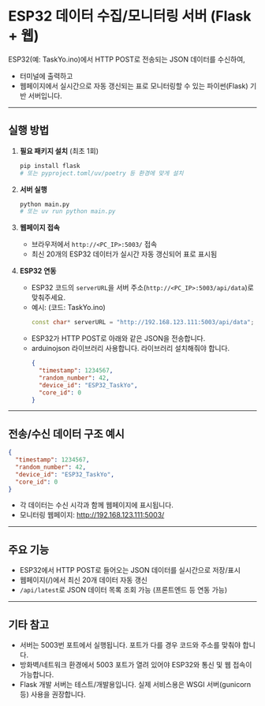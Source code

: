 # ESP32 데이터 수집/모니터링 서버 (Flask + 웹)

ESP32(예: TaskYo.ino)에서 HTTP POST로 전송되는 JSON 데이터를 수신하여,

- 터미널에 출력하고
- 웹페이지에서 실시간으로 자동 갱신되는 표로 모니터링할 수 있는
  파이썬(Flask) 기반 서버입니다.

---

## 실행 방법

1. **필요 패키지 설치** (최초 1회)

   ```bash
   pip install flask
   # 또는 pyproject.toml/uv/poetry 등 환경에 맞게 설치
   ```

2. **서버 실행**

   ```bash
   python main.py
   # 또는 uv run python main.py
   ```

3. **웹페이지 접속**

   - 브라우저에서 `http://<PC_IP>:5003/` 접속
   - 최신 20개의 ESP32 데이터가 실시간 자동 갱신되어 표로 표시됨

4. **ESP32 연동**
   - ESP32 코드의 `serverURL`을 서버 주소(`http://<PC_IP>:5003/api/data`)로 맞춰주세요.
   - 예시: (코드: TaskYo.ino)
     ```cpp
     const char* serverURL = "http://192.168.123.111:5003/api/data";
     ```
   - ESP32가 HTTP POST로 아래와 같은 JSON을 전송합니다.
   - arduinojson 라이브러리 사용합니다. 라이브러리 설치해줘야 합니다.
     ```json
     {
       "timestamp": 1234567,
       "random_number": 42,
       "device_id": "ESP32_TaskYo",
       "core_id": 0
     }
     ```

---

## 전송/수신 데이터 구조 예시

```json
{
  "timestamp": 1234567,
  "random_number": 42,
  "device_id": "ESP32_TaskYo",
  "core_id": 0
}
```

- 각 데이터는 수신 시각과 함께 웹페이지에 표시됩니다.
- 모니터링 웹페이지: http://192.168.123.111:5003/

---

## 주요 기능

- ESP32에서 HTTP POST로 들어오는 JSON 데이터를 실시간으로 저장/표시
- 웹페이지(/)에서 최신 20개 데이터 자동 갱신
- `/api/latest`로 JSON 데이터 목록 조회 가능 (프론트엔드 등 연동 가능)

---

## 기타 참고

- 서버는 5003번 포트에서 실행됩니다. 포트가 다를 경우 코드와 주소를 맞춰야 합니다.
- 방화벽/네트워크 환경에서 5003 포트가 열려 있어야 ESP32와 통신 및 웹 접속이 가능합니다.
- Flask 개발 서버는 테스트/개발용입니다. 실제 서비스용은 WSGI 서버(gunicorn 등) 사용을 권장합니다.
